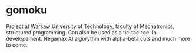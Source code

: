 # gomoku
Project at Warsaw University of Technology, faculty of Mechatronics, structured programming. Can also be used as a tic-tac-toe.
In developement. Negamax AI algorythm with alpha-beta cuts and much more to come.
